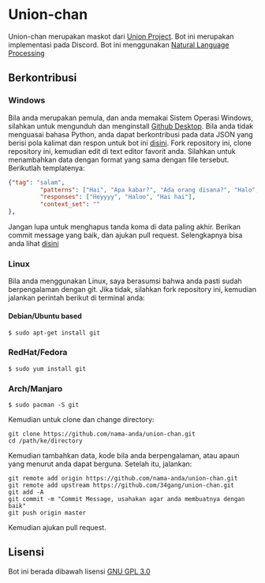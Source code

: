 # Union-chan

Union-chan merupakan maskot dari [Union Project](https://unionproject.herokuapp.com). Bot ini merupakan implementasi pada Discord. Bot ini menggunakan [Natural Language Processing](https://en.wikipedia.org/wiki/Natural_language_processing)

## Berkontribusi
### Windows
Bila anda merupakan pemula, dan anda memakai Sistem Operasi Windows, silahkan untuk mengunduh dan menginstall [Github Desktop](https://desktop.github.com/). Bila anda tidak menguasai bahasa Python, anda dapat berkontribusi pada data JSON yang berisi pola kalimat dan respon untuk bot ini [disini](https://github.com/34gang/union-chan/blob/master/unionchan/src/data/conversation.json). Fork repository ini, clone repository ini, kemudian edit di text editor favorit anda. Silahkan untuk menambahkan data dengan format yang sama dengan file tersebut. Berikutlah templatenya:
```json
{"tag": "salam",
         "patterns": ["Hai", "Apa kabar?", "Ada orang disana?", "Halo", "Yo", "Lagi apa", "Hai union chan"],
         "responses": ["Heyyyy", "Haloo", "Hai hai"],
         "context_set": ""
},
```
Jangan lupa untuk menghapus tanda koma di data paling akhir. Berikan commit message yang baik, dan ajukan pull request. Selengkapnya bisa anda lihat [disini](https://idratherbewriting.com/learnapidoc/pubapis_github_desktop_client.html)
### Linux
Bila anda menggunakan Linux, saya berasumsi bahwa anda pasti sudah berpengalaman dengan git. Jika tidak, silahkan fork repository ini, kemudian jalankan perintah berikut di terminal anda:

#### Debian/Ubuntu based
```
$ sudo apt-get install git
```
### RedHat/Fedora
```
$ sudo yum install git
```
### Arch/Manjaro
```
$ sudo pacman -S git
```
Kemudian untuk clone dan change directory:
```
git clone https://github.com/nama-anda/union-chan.git
cd /path/ke/directory
```
Kemudian tambahkan data, kode bila anda berpengalaman, atau apaun yang menurut anda dapat berguna. Setelah itu, jalankan:
```
git remote add origin https://github.com/nama-anda/union-chan.git
git remote add upstream https://github.com/34gang/union-chan.git
git add -A
git commit -m "Commit Message, usahakan agar anda membuatnya dengan baik"
git push origin master
```
Kemudian ajukan pull request.

## Lisensi
Bot ini berada dibawah lisensi [GNU GPL 3.0](https://choosealicense.com/licenses/gpl-3.0/)
